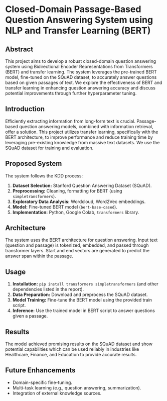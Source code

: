 # Closed-Domain Passage-Based Question Answering System using NLP and Transfer Learning (BERT)

## Abstract

This project aims to develop a robust closed-domain question answering system using Bidirectional Encoder Representations from Transformers (BERT) and transfer learning. The system leverages the pre-trained BERT model, fine-tuned on the SQuAD dataset, to accurately answer questions based on given passages of text.  We explore the effectiveness of BERT and transfer learning in enhancing question answering accuracy and discuss potential improvements through further hyperparameter tuning.

## Introduction

Efficiently extracting information from long-form text is crucial. Passage-based question answering models, combined with information retrieval, offer a solution.  This project utilizes transfer learning, specifically with the BERT architecture, to improve performance and reduce training time by leveraging pre-existing knowledge from massive text datasets. We use the SQuAD dataset for training and evaluation.

## Proposed System

The system follows the KDD process:

1. **Dataset Selection:** Stanford Question Answering Dataset (SQuAD).
2. **Preprocessing:** Cleaning, formatting for BERT (using `simpletransformers`).
3. **Exploratory Data Analysis:** Wordcloud, Word2Vec embeddings.
4. **Model:** Fine-tuned BERT model (`bert-base-cased`).
5. **Implementation:** Python, Google Colab, `transformers` library.

## Architecture

The system uses the BERT architecture for question answering. Input text (question and passage) is tokenized, embedded, and passed through transformer layers. Start and end vectors are generated to predict the answer span within the passage.

## Usage

1. **Installation:** `pip install transformers simpletransformers` (and other dependencies listed in the report).
2. **Data Preparation:**  Download and preprocess the SQuAD dataset.
3. **Model Training:** Fine-tune the BERT model using the provided train script.
4. **Inference:**  Use the trained model in BERT script to answer questions given a passage.


## Results

The model achieved promising results on the SQuAD dataset and show potential capabilities which can be used reliably in industries like Healthcare, Finance, and Education to provide accurate results.

## Future Enhancements

* Domain-specific fine-tuning.
* Multi-task learning (e.g., question answering, summarization).
* Integration of external knowledge sources.
